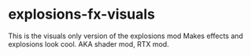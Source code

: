 # explosions-fx-visuals
This is the visuals only version of the explosions mod
Makes effects and explosions look cool. AKA shader mod, RTX mod.
